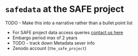 # `safedata` at the SAFE project

TODO - Make this into a narrative rather than a bullet point list

- For SAFE project data access queries [contact us here](mailto:data@safeproject.net)
- Embargo period max of 2 years
- TODO - track down Metadata sever info
- Zenodo account (`the_safe_project`)
